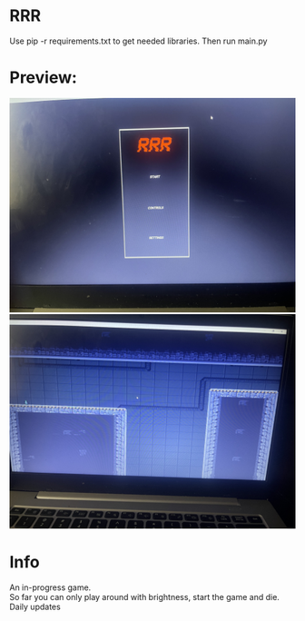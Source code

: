 # RRR

Use pip -r requirements.txt to get needed libraries. Then run main.py

# Preview:

 <img src="Source\\Preview\\IMG_2379.jpg">
 <img src="Source\\Preview\\IMG_2380.jpg"><br>

# Info

An in-progress game. <br>So far you can only play around with brightness, start the game and die. Daily updates
